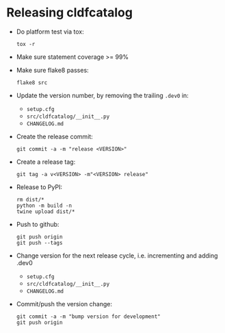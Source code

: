 
Releasing cldfcatalog
=====================

- Do platform test via tox:
  ```shell
  tox -r
  ```

- Make sure statement coverage >= 99%
- Make sure flake8 passes:
  ```shell
  flake8 src
  ```

- Update the version number, by removing the trailing `.dev0` in:
  - `setup.cfg`
  - `src/cldfcatalog/__init__.py`
  - `CHANGELOG.md`

- Create the release commit:
  ```shell
  git commit -a -m "release <VERSION>"
  ```

- Create a release tag:
  ```
  git tag -a v<VERSION> -m"<VERSION> release"
  ```

- Release to PyPI:
  ```shell
  rm dist/*
  python -m build -n
  twine upload dist/*
  ```

- Push to github:
  ```shell
  git push origin
  git push --tags
  ```

- Change version for the next release cycle, i.e. incrementing and adding .dev0

  - `setup.cfg`
  - `src/cldfcatalog/__init__.py`
  - `CHANGELOG.md`

- Commit/push the version change:
  ```shell
  git commit -a -m "bump version for development"
  git push origin
  ```
